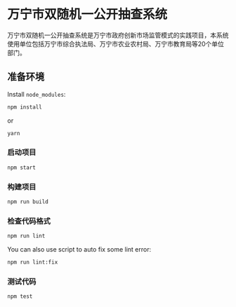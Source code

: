 <!--
 * @Author: June Lue
 * @Date: 2020-09-17 13:57:15
 * @LastEditors: June Lue
 * @LastEditTime: 2020-09-17 14:05:25
 * @FilePath: \wanning\README.md
-->
# 万宁市双随机一公开抽查系统

万宁市双随机一公开抽查系统是万宁市政府创新市场监管模式的实践项目，本系统使用单位包括万宁市综合执法局、万宁市农业农村局、万宁市教育局等20个单位部门。

## 准备环境

Install `node_modules`:

```bash
npm install
```

or

```bash
yarn
```

### 启动项目

```bash
npm start
```

### 构建项目

```bash
npm run build
```

### 检查代码格式

```bash
npm run lint
```

You can also use script to auto fix some lint error:

```bash
npm run lint:fix
```

### 测试代码

```bash
npm test
```